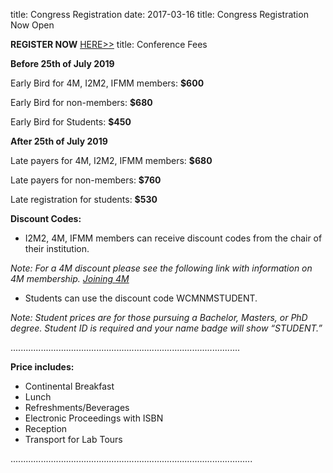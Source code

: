 title: Congress Registration
date: 2017-03-16 
title:   Congress Registration Now Open


**REGISTER NOW** [HERE>>](https://reporter.ncsu.edu/index.html)
title:   Conference Fees

**Before 25th of July 2019**


Early Bird for 4M, I2M2, IFMM members: **$600**

Early Bird for non-members: **$680**

Early Bird for Students: **$450**

**After 25th of July 2019**

Late payers for 4M, I2M2, IFMM members: **$680**

Late payers for non-members: **$760**

Late registration for students: **$530**

**Discount Codes:**

<ul>
    <li>I2M2, 4M, IFMM members can receive discount codes from the chair of their institution.</li>
</ul>    

_Note: For a 4M discount please see the following link with information on 4M membership. [Joining 4M](/4m-association/join4m)_
<ul>
    <li>Students can use the discount code WCMNMSTUDENT.</li>
</ul>
    
_Note: Student prices are for those pursuing a Bachelor, Masters, or PhD degree. Student ID is required and your name badge will show “STUDENT.”_


...........................................................................................


**Price includes:**

<ul>
    <li>Continental Breakfast</li>
    <li>Lunch</li>
    <li>Refreshments/Beverages</li>
    <li>Electronic Proceedings with ISBN</li>
    <li>Reception</li>
    <li>Transport for Lab Tours</li>
</ul>





................................................................................................
